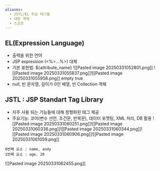 ```yaml
---
aliases:
  - JSTL/EL 주요 태그들
  - 내장 객체
  - 스코프
---
```

## EL(Expression Language)
- 출력을 위한 언어
- JSP expression (<%=...%>) 대체
- 기본 표현법: ${attribute_name}
![[Pasted image 20250331052801.png]]
![[Pasted image 20250331055837.png]]![[Pasted image 20250331055958.png]]
empty true
- null, 빈 문자열, 길이가 0인 배열, 빈 Collection 객체
## JSTL : JSP Standart Tag Library
- 자주 사용 되는 기능들에 대해 정형화된 태그 제공
- 주요기능: 코어(변수 선언, 조건문, 반복문), 데이터 포멧팅, XML 처리, DB 활용
![[Pasted image 20250331060251.png]]![[Pasted image 20250331060336.png]]![[Pasted image 20250331060344.png]]![[Pasted image 20250331060906.png]]![[Pasted image 20250331061059.png]]
``` text
0번째 요소 : name, andy
1번째 요소 : age, 20
```

![[Pasted image 20250331062455.png]]